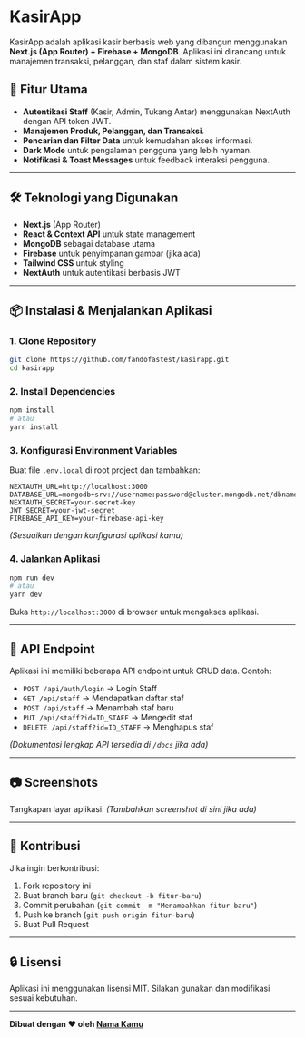 # KasirApp

KasirApp adalah aplikasi kasir berbasis web yang dibangun menggunakan **Next.js (App Router) + Firebase + MongoDB**. Aplikasi ini dirancang untuk manajemen transaksi, pelanggan, dan staf dalam sistem kasir.

## 🚀 Fitur Utama

- **Autentikasi Staff** (Kasir, Admin, Tukang Antar) menggunakan NextAuth dengan API token JWT.
- **Manajemen Produk, Pelanggan, dan Transaksi**.
- **Pencarian dan Filter Data** untuk kemudahan akses informasi.
- **Dark Mode** untuk pengalaman pengguna yang lebih nyaman.
- **Notifikasi & Toast Messages** untuk feedback interaksi pengguna.

---

## 🛠️ Teknologi yang Digunakan

- **Next.js** (App Router)
- **React & Context API** untuk state management
- **MongoDB** sebagai database utama
- **Firebase** untuk penyimpanan gambar (jika ada)
- **Tailwind CSS** untuk styling
- **NextAuth** untuk autentikasi berbasis JWT

---

## 📦 Instalasi & Menjalankan Aplikasi

### 1. Clone Repository

```sh
git clone https://github.com/fandofastest/kasirapp.git
cd kasirapp
```

### 2. Install Dependencies

```sh
npm install
# atau
yarn install
```

### 3. Konfigurasi Environment Variables

Buat file `.env.local` di root project dan tambahkan:

```env
NEXTAUTH_URL=http://localhost:3000
DATABASE_URL=mongodb+srv://username:password@cluster.mongodb.net/dbname
NEXTAUTH_SECRET=your-secret-key
JWT_SECRET=your-jwt-secret
FIREBASE_API_KEY=your-firebase-api-key
```

_(Sesuaikan dengan konfigurasi aplikasi kamu)_

### 4. Jalankan Aplikasi

```sh
npm run dev
# atau
yarn dev
```

Buka `http://localhost:3000` di browser untuk mengakses aplikasi.

---

## 📝 API Endpoint

Aplikasi ini memiliki beberapa API endpoint untuk CRUD data. Contoh:

- `POST /api/auth/login` → Login Staff
- `GET /api/staff` → Mendapatkan daftar staf
- `POST /api/staff` → Menambah staf baru
- `PUT /api/staff?id=ID_STAFF` → Mengedit staf
- `DELETE /api/staff?id=ID_STAFF` → Menghapus staf

_(Dokumentasi lengkap API tersedia di `/docs` jika ada)_

---

## 📷 Screenshots

Tangkapan layar aplikasi:
_(Tambahkan screenshot di sini jika ada)_

---

## 🤝 Kontribusi

Jika ingin berkontribusi:

1. Fork repository ini
2. Buat branch baru (`git checkout -b fitur-baru`)
3. Commit perubahan (`git commit -m "Menambahkan fitur baru"`)
4. Push ke branch (`git push origin fitur-baru`)
5. Buat Pull Request

---

## 🔒 Lisensi

Aplikasi ini menggunakan lisensi MIT. Silakan gunakan dan modifikasi sesuai kebutuhan.

---

**Dibuat dengan ❤️ oleh [Nama Kamu](https://github.com/fandofastest)**
